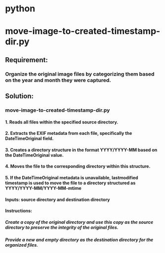 # python
# move-image-to-created-timestamp-dir.py 
## Requirement:
###	Organize the original image files by categorizing them based on the year and month they were captured.
## Solution: 
###	move-image-to-created-timestamp-dir.py  
####	1. Reads all files within the specified source directory.
####	2. Extracts the EXIF metadata from each file, specifically the DateTimeOriginal field.
####	3. Creates a directory structure in the format YYYY/YYYY-MM based on the DateTimeOriginal value.
####	4. Moves the file to the corresponding directory within this structure.
####	5. If the DateTimeOriginal metadata is unavailable, lastmodified timestamp is used to move the file to a directory structured as YYYY/YYYY-MM/YYYY-MM-mtime
####	Inputs: source directory and destination directory
####	Instructions:
#####		Create a copy of the original directory and use this copy as the source directory to preserve the integrity of the original files.
#####		Provide a new and empty directory as the destination directory for the organized files.
